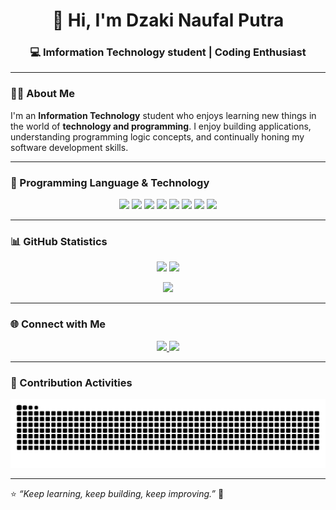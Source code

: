 <!-- Profil GitHub - Dzaki Naufal Putra -->

<h1 align="center">👋 Hi, I'm Dzaki Naufal Putra</h1>
<h3 align="center">💻 Imformation Technology student | Coding Enthusiast</h3>

---

### 👨‍💻 About Me

I'm an **Information Technology** student who enjoys learning new things in the world of **technology and programming**.
I enjoy building applications, understanding programming logic concepts, and continually honing my software development skills.

---

### 🧠 Programming Language & Technology
<p align="center">
  <img src="https://img.shields.io/badge/Code-HTML-orange?style=for-the-badge&logo=html5" />
  <img src="https://img.shields.io/badge/Style-CSS-blue?style=for-the-badge&logo=css3" />
  <img src="https://img.shields.io/badge/Code-JavaScript-yellow?style=for-the-badge&logo=javascript" />
  <img src="https://img.shields.io/badge/Backend-PHP-purple?style=for-the-badge&logo=php" />
  <img src="https://img.shields.io/badge/Framework-Laravel-red?style=for-the-badge&logo=laravel" />
  <img src="https://img.shields.io/badge/Code-Python-green?style=for-the-badge&logo=python" />
  <img src="https://img.shields.io/badge/Code-Java-red?style=for-the-badge&logo=java" />
  <img src="https://img.shields.io/badge/Database-MySQL-blue?style=for-the-badge&logo=mysql" />
</p>

---

### 📊 GitHub Statistics
<p align="center">
  <img src="https://github-readme-stats.vercel.app/api?username=DzakiNaufal&show_icons=true&theme=tokyonight&count_private=true" height="165">
  <img src="https://github-readme-streak-stats.herokuapp.com/?user=DzakiNaufal&theme=tokyonight" height="165">
</p>

<p align="center">
  <img src="https://github-readme-stats.vercel.app/api/top-langs/?username=DzakiNaufal&layout=compact&theme=tokyonight" />
</p>

---

### 🌐 Connect with Me
<p align="center">
  <a href="https://www.linkedin.com/in/dzakinaufal14" target="_blank">
    <img src="https://img.shields.io/badge/LinkedIn-0A66C2?style=for-the-badge&logo=linkedin&logoColor=white" />
  </a>
  <a href="https://www.instagram.com/dzaakk1" target="_blank">
    <img src="https://img.shields.io/badge/Instagram-E4405F?style=for-the-badge&logo=instagram&logoColor=white" />
  </a>
</p>

---

### 🐍 Contribution Activities
<p align="center">
  <img src="https://github.com/DzakiNaufal/DzakiNaufal/blob/output/github-contribution-grid-snake.svg" alt="snake animation" />
</p>

---

⭐ *“Keep learning, keep building, keep improving.”* 🚀
